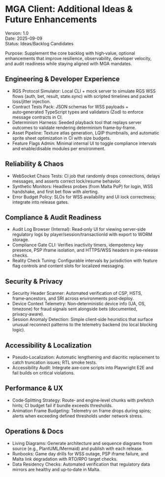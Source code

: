 # MGA Client: Additional Ideas & Future Enhancements

Version: 1.0  
Date: 2025-09-09  
Status: Ideas/Backlog Candidates

Purpose: Supplement the core backlog with high‑value, optional enhancements that improve resilience, observability, developer velocity, and audit readiness while staying aligned with MGA mandates.

## Engineering & Developer Experience

- RGS Protocol Simulator: Local CLI + mock server to simulate RGS WSS flows (auth, bet, result, state.sync) with scripted timelines and packet loss/jitter injection.
- Contract Tests Pack: JSON schemas for WSS payloads + auto‑generated TypeScript types and validators (Zod) to enforce message contracts in CI.
- Determinism Harness: Seeded playback tool that replays server outcomes to validate rendering determinism frame‑by‑frame.
- Asset Pipeline: Texture atlas generation, LQIP thumbnails, and automatic sprite sheet optimization in CI with size budgets.
- Feature Flags Admin: Minimal internal UI to toggle compliance intervals and enable/disable modules per environment.

## Reliability & Chaos

- WebSocket Chaos Tests: CI job that randomly drops connections, delays messages, and asserts correct lock/resume behavior.
- Synthetic Monitors: Headless probes (from Malta PoP) for login, WSS handshake, and first bet flow with alerting.
- Error Budget Policy: SLOs for WSS availability and UI lock correctness; integrate into release gates.

## Compliance & Audit Readiness

- Audit Log Browser (Internal): Read‑only UI for viewing server‑side regulatory logs by player/session/transactionId with export to WORM storage.
- Compliance Gate CLI: Verifies inactivity timers, idempotency key presence, PSP iframe isolation, and HTTPS/WSS headers in pre‑release checks.
- Reality Check Tuning: Configurable intervals by jurisdiction with feature flag controls and content slots for localized messaging.

## Security & Privacy

- Security Header Scanner: Automated verification of CSP, HSTS, frame‑ancestors, and SRI across environments post‑deploy.
- Device Context Telemetry: Non‑deterministic device info (UA, OS, timezone) for fraud signals sent alongside bets (documented, privacy‑aware).
- Session Anomaly Detection: Simple client‑side heuristics that surface unusual reconnect patterns to the telemetry backend (no local blocking logic).

## Accessibility & Localization

- Pseudo‑Localization: Automatic lengthening and diacritic replacement to catch truncation issues; RTL smoke tests.
- Accessibility Audit: Integrate axe‑core scripts into Playwright E2E and fail builds on critical violations.

## Performance & UX

- Code‑Splitting Strategy: Route‑ and engine‑level chunks with prefetch hints; CI budget fail if bundle exceeds thresholds.
- Animation Frame Budgeting: Telemetry on frame drops during spins; alerts when exceeding defined thresholds under network stress.

## Operations & Docs

- Living Diagrams: Generate architecture and sequence diagrams from source (e.g., PlantUML/Mermaid) and publish with each release.
- Runbooks: Game day drills for WSS outage, PSP iframe failure, and Malta link degradation with RTO/RPO target checks.
- Data Residency Checks: Automated verification that regulatory data mirrors are healthy and up‑to‑date in Malta.

